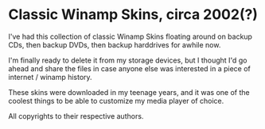 # Classic Winamp Skins, circa 2002(?)

I've had this collection of classic Winamp Skins floating around on backup CDs, then backup DVDs, then backup harddrives for awhile now. 

I'm finally ready to delete it from my storage devices, but I thought I'd go ahead and share the files in case anyone else was interested in a piece of internet / winamp history.

These skins were downloaded in my teenage years, and it was one of the coolest things to be able to customize my media player of choice.

All copyrights to their respective authors.